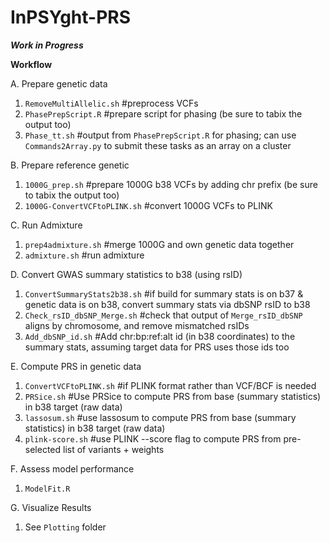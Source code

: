 # InPSYght-PRS

***Work in Progress***

**Workflow**

A. Prepare genetic data
1. `RemoveMultiAllelic.sh` #preprocess VCFs
2. `PhasePrepScript.R` #prepare script for phasing (be sure to tabix the output too)
3. `Phase_tt.sh` #output from `PhasePrepScript.R` for phasing; can use `Commands2Array.py` to submit these tasks as an array on a cluster

B. Prepare reference genetic
1. `1000G_prep.sh` #prepare 1000G b38 VCFs by adding chr prefix (be sure to tabix the output too)
2. `1000G-ConvertVCFtoPLINK.sh` #convert 1000G VCFs to PLINK 

C. Run Admixture  
1. `prep4admixture.sh` #merge 1000G and own genetic data together
2. `admixture.sh` #run admixture

D. Convert GWAS summary statistics to b38 (using rsID)
1. `ConvertSummaryStats2b38.sh` #if build for summary stats is on b37 & genetic data is on b38, convert summary stats via dbSNP rsID to b38
2. `Check_rsID_dbSNP_Merge.sh` #check that output of `Merge_rsID_dbSNP` aligns by chromosome, and remove mismatched rsIDs
3. `Add_dbSNP_id.sh` #Add chr:bp:ref:alt id (in b38 coordinates) to the summary stats, assuming target data for PRS uses those ids too

E. Compute PRS in genetic data
1. `ConvertVCFtoPLINK.sh` #if PLINK format rather than VCF/BCF is needed
2. `PRSice.sh` #Use PRSice to compute PRS from base (summary statistics) in b38 target (raw data)
3. `lassosum.sh` #use lassosum to compute PRS from base (summary statistics) in b38 target (raw data)
4. `plink-score.sh` #use PLINK --score flag to compute PRS from pre-selected list of variants + weights

F. Assess model performance
1. `ModelFit.R`

G. Visualize Results
1. See `Plotting` folder
